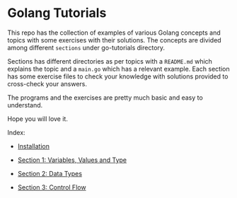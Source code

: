 Golang Tutorials
===================

This repo has the collection of examples of various Golang concepts and topics with some exercises with their solutions. The concepts are divided among different `sections` under go-tutorials directory.

Sections has different directories as per topics with a `README.md` which explains the topic and a `main.go` which has a relevant example. Each section has some exercise files to check your knowledge with solutions provided to cross-check your answers.

The programs and the exercises are pretty much basic and easy to understand.

Hope you will love it.

Index:

* [Installation](https://github.com/gajanan-more/Golang-Tutorials/tree/master/go-tutorials/Introduction/Installation)

* [Section 1: Variables, Values and Type](https://github.com/gajanan-more/Golang-Tutorials/tree/master/go-tutorials/Section%201:%20Variables%2C%20Values%20and%20Type)

* [Section 2: Data Types](https://github.com/gajanan-more/Golang-Tutorials/tree/master/go-tutorials/Section%202:%20Data%20Types)

* [Section 3: Control Flow](https://github.com/gajanan-more/Golang-Tutorials/tree/master/go-tutorials/Section%203:%20Control%20Flow)

